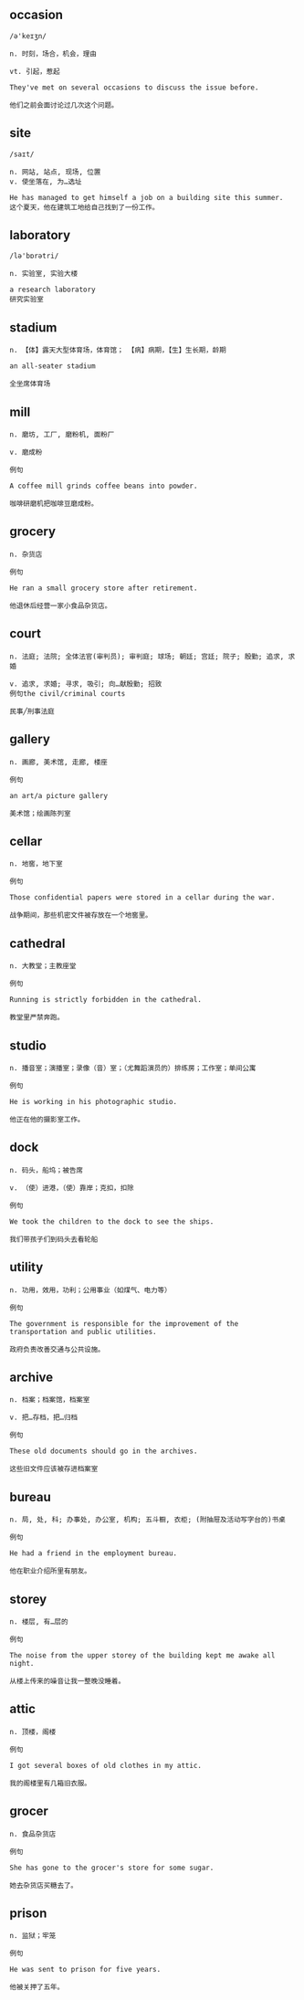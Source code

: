 ## occasion
```
/ə'keɪʒn/

n. 时刻，场合，机会，理由

vt. 引起，惹起

They've met on several occasions to discuss the issue before.

他们之前会面讨论过几次这个问题。
```

## site
```
/saɪt/

n. 网站, 站点, 现场, 位置
v. 使坐落在, 为…选址

He has managed to get himself a job on a building site this summer.
这个夏天，他在建筑工地给自己找到了一份工作。
```

## laboratory
```
/lə'bɒrətri/

n. 实验室, 实验大楼

a research laboratory
研究实验室
```
## stadium
```
n. 【体】露天大型体育场，体育馆； 【病】病期，【生】生长期，龄期

an all-seater stadium

全坐席体育场
```
## mill
```
n. 磨坊, 工厂, 磨粉机, 面粉厂

v. 磨成粉

例句

A coffee mill grinds coffee beans into powder.

咖啡研磨机把咖啡豆磨成粉。
```
## grocery
```
n. 杂货店

例句

He ran a small grocery store after retirement.

他退休后经营一家小食品杂货店。
``` 
## court
```
n. 法庭; 法院; 全体法官(审判员); 审判庭; 球场; 朝廷; 宫廷; 院子; 殷勤; 追求, 求婚

v. 追求, 求婚; 寻求, 吸引; 向…献殷勤; 招致
例句the civil/criminal courts

民事╱刑事法庭
```
## gallery
```
n. 画廊, 美术馆, 走廊, 楼座

例句

an art/a picture gallery

美术馆；绘画陈列室
```
## cellar
```
n. 地窖，地下室

例句

Those confidential papers were stored in a cellar during the war.

战争期间，那些机密文件被存放在一个地窖里。
```
## cathedral
```
n. 大教堂；主教座堂

例句

Running is strictly forbidden in the cathedral.

教堂里严禁奔跑。
```
## studio
```
n. 播音室；演播室；录像（音）室；（尤舞蹈演员的）排练房；工作室；单间公寓

例句

He is working in his photographic studio.

他正在他的摄影室工作。
```
## dock
```
n. 码头，船坞；被告席

v. （使）进港，（使）靠岸；克扣，扣除

例句

We took the children to the dock to see the ships.

我们带孩子们到码头去看轮船
```
## utility
```
n. 功用，效用，功利；公用事业（如煤气、电力等）

例句

The government is responsible for the improvement of the transportation and public utilities.

政府负责改善交通与公共设施。
```
## archive
```
n. 档案；档案馆，档案室

v. 把…存档，把…归档

例句

These old documents should go in the archives.

这些旧文件应该被存进档案室
```
## bureau
```
n. 局, 处, 科; 办事处, 办公室, 机构; 五斗橱, 衣柜; (附抽屉及活动写字台的)书桌

例句

He had a friend in the employment bureau.

他在职业介绍所里有朋友。
```
## storey
```
n. 楼层, 有…层的

例句

The noise from the upper storey of the building kept me awake all night.

从楼上传来的噪音让我一整晚没睡着。

```
## attic
```
n. 顶楼，阁楼

例句

I got several boxes of old clothes in my attic.

我的阁楼里有几箱旧衣服。
```
## grocer
```
n. 食品杂货店

例句

She has gone to the grocer's store for some sugar.

她去杂货店买糖去了。
```
## prison
```
n. 监狱；牢笼

例句

He was sent to prison for five years.

他被关押了五年。

```